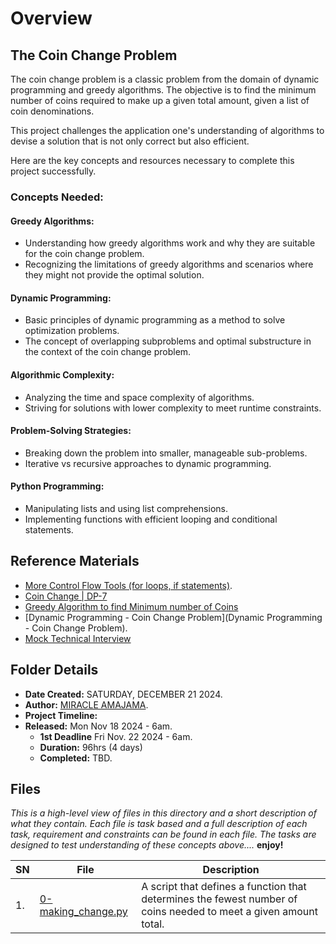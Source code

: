 # Overview #

## The Coin Change Problem ##
The coin change problem is a classic problem from the domain of dynamic programming and greedy algorithms. The objective is to find the minimum number of coins required to make up a given total amount, given a list of coin denominations. 

This project challenges the  application one's understanding of algorithms to devise a solution that is not only correct but also efficient.

Here are the key concepts and resources necessary to complete this project successfully.

### Concepts Needed: ###
#### Greedy Algorithms: ####
- Understanding how greedy algorithms work and why they are suitable for the coin change problem.
- Recognizing the limitations of greedy algorithms and scenarios where they might not provide the optimal solution.

#### Dynamic Programming: ####
- Basic principles of dynamic programming as a method to solve optimization problems.
- The concept of overlapping subproblems and optimal substructure in the context of the coin change problem.

#### Algorithmic Complexity: ####
- Analyzing the time and space complexity of algorithms.
- Striving for solutions with lower complexity to meet runtime constraints.

#### Problem-Solving Strategies: ####
- Breaking down the problem into smaller, manageable sub-problems.
- Iterative vs recursive approaches to dynamic programming.

#### Python Programming: ####
- Manipulating lists and using list comprehensions.
- Implementing functions with efficient looping and conditional statements.

## Reference Materials ##
- [More Control Flow Tools (for loops, if statements)](https://docs.python.org/3/tutorial/controlflow.html).
- [Coin Change | DP-7](https://www.geeksforgeeks.org/coin-change-dp-7/)
- [Greedy Algorithm to find Minimum number of Coins](https://www.geeksforgeeks.org/greedy-algorithm-to-find-minimum-number-of-coins/)
- [Dynamic Programming - Coin Change Problem](Dynamic Programming - Coin Change Problem).
- [Mock Technical Interview](https://www.youtube.com/watch?v=9BSSIsJ-fWg)

## Folder Details ###
- **Date Created:** SATURDAY, DECEMBER 21 2024.
- **Author:** [MIRACLE AMAJAMA](https.//github.com/iceking-fct).
- **Project Timeline:**
- **Released:** Mon Nov 18 2024 - 6am.
  - **1st Deadline** Fri Nov. 22 2024 - 6am.
  - **Duration:** 96hrs (4 days)
  - **Completed:** TBD.


## Files  ###
*This is a high-level view of files in this directory and a short description of what they contain. Each file is task based and a full description of each task, requirement and constraints can be found in each file. The tasks are designed to test understanding of these concepts above....* **enjoy!**

| **SN** | File                         | Description                                         |
|----|----------------------------------------------------|---------------------------------------|
| 1. | [0-making_change.py](https://github.com/iceking-fct/alx-interview/tree/main/0x08-making_change/0x08-making_change) | A script that defines a function that determines the fewest number of coins needed to meet a given amount total. |
